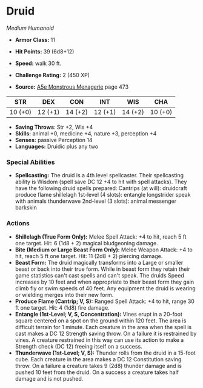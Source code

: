 # Druid

*Medium* *Humanoid*

- **Armor Class:** 11
- **Hit Points:** 39 (6d8+12)
- **Speed:** walk 30 ft.

- **Challenge Rating:** 2 (450 XP)
- **Source:** [A5e Monstrous Menagerie](https://enpublishingrpg.com/products/level-up-monstrous-menagerie-a5e) page 473

| STR | DEX | CON | INT | WIS | CHA |
| --- | --- | --- | --- | --- | --- |
| 10 (+0) | 12 (+1) | 14 (+2) | 12 (+1) | 14 (+2) | 10 (+0) |

- **Saving Throws**: Str +2, Wis +4
- **Skills:** animal +0, medicine +4, nature +3, perception +4
- **Senses:** passive Perception 14
- **Languages:** Druidic plus any two

### Special Abilities

- **Spellcasting:** The druid is a 4th level spellcaster. Their spellcasting ability is Wisdom (spell save DC 12
 +4 to hit with spell attacks). They have the following druid spells prepared:
 Cantrips (at will): druidcraft
 produce flame
 shillelagh
 1st-level (4 slots): entangle
 longstrider
 speak with animals
 thunderwave
 2nd-level (3 slots): animal messenger
 barkskin

### Actions

- **Shillelagh (True Form Only):** Melee Spell Attack: +4 to hit, reach 5 ft  one target. Hit: 6 (1d8 + 2) magical bludgeoning damage.
- **Bite (Medium or Large Beast Form Only):** Melee Weapon Attack: +4 to hit, reach 5 ft  one target. Hit: 11 (2d8 + 2) piercing damage.
- **Beast Form:** The druid magically transforms into a Large or smaller beast or back into their true form. While in beast form  they retain their game statistics can't cast spells  and can't speak. The druids Speed increases by 10 feet  and when appropriate to their beast form they gain climb  fly  or swim speeds of 40 feet. Any equipment the druid is wearing or wielding merges into their new form.
- **Produce Flame (Cantrip; V, S):** Ranged Spell Attack: +4 to hit, range 30 ft  one target. Hit: 4 (1d8) fire damage.
- **Entangle (1st-Level; V, S, Concentration):** Vines erupt in a 20-foot square centered on a spot on the ground within 120 feet. The area is difficult terrain for 1 minute. Each creature in the area when the spell is cast makes a DC 12 Strength saving throw. On a failure  it is restrained by vines. A creature restrained in this way can use its action to make a Strength check (DC 12)  freeing itself on a success.
- **Thunderwave (1st-Level; V, S):** Thunder rolls from the druid in a 15-foot cube. Each creature in the area makes a DC 12 Constitution saving throw. On a failure  a creature takes 9 (2d8) thunder damage and is pushed 10 feet from the druid. On a success  a creature takes half damage and is not pushed.


